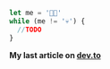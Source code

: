 ```javascript
let me = '👶🏻'
while (me != '💀') {
  //TODO
}
```
**My last article on [dev.to](https://dev.to/@peibolsang)**


